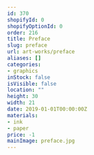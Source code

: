 ```yaml
---
id: 370
shopifyId: 0
shopifyOptionId: 0
order: 216
title: Preface
slug: preface
url: art-works/preface
aliases: []
categories:
- graphics
inStock: false
isVisible: false
location: ""
height: 30
width: 21
date: 2019-01-01T00:00:00Z
materials:
- ink
- paper
price: -1
mainImage: preface.jpg
---
```

